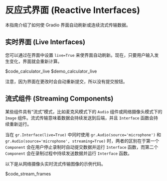 # 反应式界面 (Reactive Interfaces)

本指南介绍了如何使 Gradio 界面自动刷新或连续流式传输数据。

## 实时界面 (Live Interfaces)

您可以通过在界面中设置 `live=True` 来使界面自动刷新。现在，只要用户输入发生变化，界面就会重新计算。

$code_calculator_live
$demo_calculator_live

注意，因为界面在更改时会自动重新提交，所以没有提交按钮。

## 流式组件 (Streaming Components)

某些组件具有“流式”模式，比如麦克风模式下的 `Audio` 组件或网络摄像头模式下的 `Image` 组件。流式传输意味着数据会持续发送到后端，并且 `Interface` 函数会持续重新运行。

当在 `gr.Interface(live=True)` 中同时使用 `gr.Audio(source='microphone')` 和 `gr.Audio(source='microphone', streaming=True)` 时，两者的区别在于第一个 `Component` 会在用户停止录制时自动提交数据并运行 `Interface` 函数，而第二个 `Component` 会在录制过程中持续发送数据并运行 `Interface` 函数。

以下是从网络摄像头实时流式传输图像的示例代码。

$code_stream_frames
